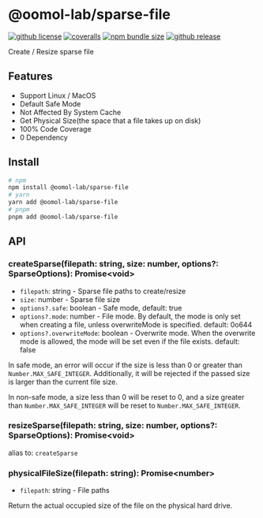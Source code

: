 # @oomol-lab/sparse-file

[![github license]](https://github.com/oomol-lab/sparse-file-js/blob/main/LICENSE) [![coveralls]](https://coveralls.io/github/oomol-lab/sparse-file-js) [![npm bundle size]](https://www.npmjs.com/package/@oomol-lab/sparse-file) [![github release]](https://github.com/oomol-lab/sparse-file-js/releases/latest)

Create / Resize sparse file

## Features

* Support Linux / MacOS
* Default Safe Mode
* Not Affected By System Cache
* Get Physical Size(the space that a file takes up on disk)
* 100% Code Coverage
* 0 Dependency

## Install

```bash
# npm
npm install @oomol-lab/sparse-file
# yarn
yarn add @oomol-lab/sparse-file
# pnpm
pnpm add @oomol-lab/sparse-file
```

## API

### createSparse(filepath: string, size: number, options?: SparseOptions): Promise\<void\>

* `filepath`: string - Sparse file paths to create/resize
* `size`: number - Sparse file size
* `options?.safe`: boolean - Safe mode, default: true
* `options?.mode`: number - File mode. By default, the mode is only set when creating a file, unless overwriteMode is specified. default: 0o644
* `options?.overwriteMode`: boolean - Overwrite mode. When the overwrite mode is allowed, the mode will be set even if the file exists. default: false

In safe mode, an error will occur if the size is less than 0 or greater than `Number.MAX_SAFE_INTEGER`. Additionally, it will be rejected if the passed size is larger than the current file size.

In non-safe mode, a size less than 0 will be reset to 0, and a size greater than `Number.MAX_SAFE_INTEGER` will be reset to `Number.MAX_SAFE_INTEGER`.

### resizeSparse(filepath: string, size: number, options?: SparseOptions): Promise\<void\>

alias to: `createSparse`

### physicalFileSize(filepath: string): Promise\<number\>

* `filepath`: string - File paths

Return the actual occupied size of the file on the physical hard drive.

[github license]: https://img.shields.io/github/license/oomol-lab/sparse-file-js?style=flat-square&color=9cf
[coveralls]: https://img.shields.io/coverallsCoverage/github/oomol-lab/sparse-file-js?branch=main&style=flat-square&color=9cf
[npm bundle size]: https://img.shields.io/bundlephobia/minzip/%40oomol-lab/sparse-file?style=flat-square&color=9cf
[github release]: https://img.shields.io/github/v/release/oomol-lab/sparse-file-js?style=flat-square&color=9cf
